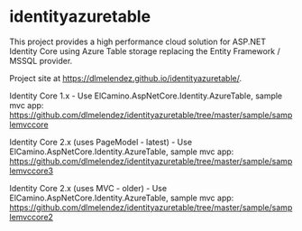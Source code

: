 identityazuretable
==================

This project provides a high performance cloud solution for ASP.NET Identity Core using Azure Table storage replacing the Entity Framework / MSSQL provider.

Project site at https://dlmelendez.github.io/identityazuretable/.

Identity Core 1.x - Use ElCamino.AspNetCore.Identity.AzureTable, sample mvc app: https://github.com/dlmelendez/identityazuretable/tree/master/sample/samplemvccore

Identity Core 2.x (uses PageModel - latest) - Use ElCamino.AspNetCore.Identity.AzureTable, sample mvc app: https://github.com/dlmelendez/identityazuretable/tree/master/sample/samplemvccore3

Identity Core 2.x (uses MVC - older) - Use ElCamino.AspNetCore.Identity.AzureTable, sample mvc app: https://github.com/dlmelendez/identityazuretable/tree/master/sample/samplemvccore2

